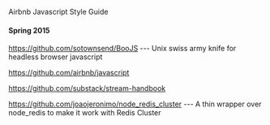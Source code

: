 
Airbnb Javascript Style Guide

#### Spring 2015



https://github.com/sotownsend/BooJS --- Unix swiss army knife for headless browser javascript

https://github.com/airbnb/javascript

https://github.com/substack/stream-handbook

https://github.com/joaojeronimo/node_redis_cluster ---
A thin wrapper over node_redis to make it work with Redis Cluster
